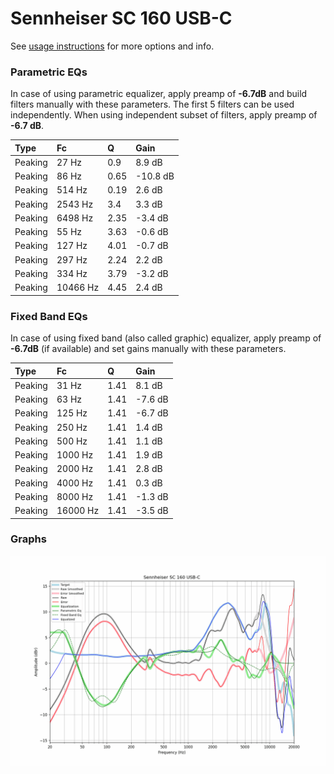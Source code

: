 # Sennheiser SC 160 USB-C
See [usage instructions](https://github.com/jaakkopasanen/AutoEq#usage) for more options and info.

### Parametric EQs
In case of using parametric equalizer, apply preamp of **-6.7dB** and build filters manually
with these parameters. The first 5 filters can be used independently.
When using independent subset of filters, apply preamp of **-6.7 dB**.

| Type    | Fc       |    Q | Gain     |
|:--------|:---------|:-----|:---------|
| Peaking | 27 Hz    | 0.9  | 8.9 dB   |
| Peaking | 86 Hz    | 0.65 | -10.8 dB |
| Peaking | 514 Hz   | 0.19 | 2.6 dB   |
| Peaking | 2543 Hz  | 3.4  | 3.3 dB   |
| Peaking | 6498 Hz  | 2.35 | -3.4 dB  |
| Peaking | 55 Hz    | 3.63 | -0.6 dB  |
| Peaking | 127 Hz   | 4.01 | -0.7 dB  |
| Peaking | 297 Hz   | 2.24 | 2.2 dB   |
| Peaking | 334 Hz   | 3.79 | -3.2 dB  |
| Peaking | 10466 Hz | 4.45 | 2.4 dB   |

### Fixed Band EQs
In case of using fixed band (also called graphic) equalizer, apply preamp of **-6.7dB**
(if available) and set gains manually with these parameters.

| Type    | Fc       |    Q | Gain    |
|:--------|:---------|:-----|:--------|
| Peaking | 31 Hz    | 1.41 | 8.1 dB  |
| Peaking | 63 Hz    | 1.41 | -7.6 dB |
| Peaking | 125 Hz   | 1.41 | -6.7 dB |
| Peaking | 250 Hz   | 1.41 | 1.4 dB  |
| Peaking | 500 Hz   | 1.41 | 1.1 dB  |
| Peaking | 1000 Hz  | 1.41 | 1.9 dB  |
| Peaking | 2000 Hz  | 1.41 | 2.8 dB  |
| Peaking | 4000 Hz  | 1.41 | 0.3 dB  |
| Peaking | 8000 Hz  | 1.41 | -1.3 dB |
| Peaking | 16000 Hz | 1.41 | -3.5 dB |

### Graphs
![](./Sennheiser%20SC%20160%20USB-C.png)